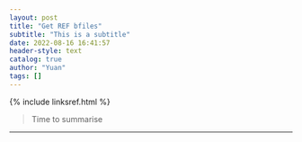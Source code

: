 ```yaml
---
layout: post
title: "Get REF bfiles"
subtitle: "This is a subtitle"
date: 2022-08-16 16:41:57
header-style: text
catalog: true
author: "Yuan"
tags: []
---
```

{% include linksref.html %}
> Time to summarise
---
